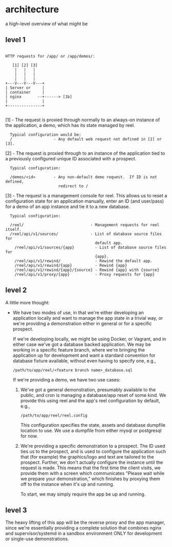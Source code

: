 # architecture #

a high-level overview of what might be

## level 1 ##

```

HTTP requests for /app/ or /app/demos/:

   [1] [2] [3]
    |   |   |
    |   |   |
    |   |   |
+---V---V---V---+
| Server or     |
| container     |          
| nginx       --+------> [1b]
|               |     
+---------------+     


```
[1] - The request is proxied through normally to an always-on instance of the
      application, a demo, which has its state managed by reel.

      Typical configuration would be:
      /                  - Any default web request not defined in [2] or [3].

[2] - The request is proxied through to an instance of the application tied to
      a previously configured unique ID associated with a prospect.

      Typical configuration:

      /demos/<id>        - Any non-default demo request.  If ID is not defined,
                           redirect to /

[3] - The request is a management console for reel.  This allows us to reset a
      configuration state for an application manually, enter an ID
      (and user/pass) for a demo of an app instance and tie it to a new
      database.

      Typical configuration:

      /reel/                             - Management requests for reel itself.
      /reel/api/v1/sources/              - List of database source files for
                                           default app.
    	/reel/api/v1/sources/{app}         - List of database source files for
                                           {app}.
    	/reel/api/v1/rewind/               - Rewind the default app.
    	/reel/api/v1/rewind/{app}          - Rewind {app}
    	/reel/api/v1/rewind/{app}/{source} - Rewind {app} with {source}
    	/reel/api/v1/proxy/{app}           - Proxy requests for {app}

## level 2 ##

A little more thought:

* We have two modes of use, in that we're either developing an application
  locally and want to manage the app state in a trivial way, or we're providing
  a demonstration either in general or for a specific prospect.

  If we're developing locally, we might be using Docker, or Vagrant, and in
  either case we've got a database backed application.  We may be working in a
  specific feature branch, where we're bringing the application up for
  development and want a standard convention for database fixture available,
  without even having to specify one, e.g.,

  ``/path/to/app/reel/<feature branch name>_database.sql``

  If we're providing a demo, we have two use cases:

  1. We've got a general demonstration, presumably available to the public, and
     cron is managing a database/app reset of some kind.  We provide this using
     reel and the app's reel configuration by default, e.g.,

     ``/path/to/app/reel/reel.config``

     This configuration specifies the state, assets and database dumpfile
     location to use.  We use a dumpfile from either mysql or postgresql for
     now.

  2. We're providing a specific demonstration to a prospect.  The ID used ties
     us to the prospect, and is used to configure the application such that (for
     example) the graphics/logo and text are tailored to the prospect.  Further,
     we don't actually configure the instance until the request is made.  This
     means that the first time the client visits, we provide them with a screen
     which communicates "Please wait while we prepare your demonstration," which
     finishes by proxying them off to the instance when it's up and running.

     To start, we may simply require the app be up and running.

## level 3 ##

The heavy lifting of this app will be the reverse proxy and the app manager,
since we're essentially providing a complete solution that combines nginx and
supervisor/systemd in a sandbox environment ONLY for development or single-use
demonstrations.
